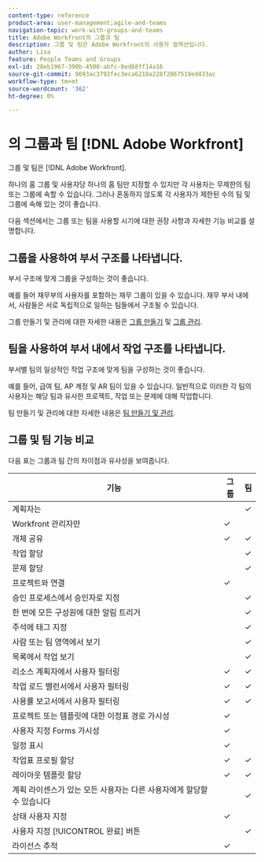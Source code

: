 ```yaml
---
content-type: reference
product-area: user-management;agile-and-teams
navigation-topic: work-with-groups-and-teams
title: Adobe Workfront의 그룹과 팀
description: 그룹 및 팀은 Adobe Workfront의 사용자 컬렉션입니다.
author: Lisa
feature: People Teams and Groups
exl-id: 28eb1967-390b-4500-abfc-8ed68ff14a16
source-git-commit: 9693ac3792fec3eca6218a228f2067519ed433ac
workflow-type: tm+mt
source-wordcount: '362'
ht-degree: 0%

---
```


# 의 그룹과 팀 [!DNL Adobe Workfront]

그룹 및 팀은 [!DNL Adobe Workfront].

하나의 홈 그룹 및 사용자당 하나의 홈 팀만 지정할 수 있지만 각 사용자는 무제한의 팀 또는 그룹에 속할 수 있습니다. 그러나 혼동하지 않도록 각 사용자가 제한된 수의 팀 및 그룹에 속해 있는 것이 좋습니다.

다음 섹션에서는 그룹 또는 팀을 사용할 시기에 대한 권장 사항과 자세한 기능 비교를 설명합니다.

## 그룹을 사용하여 부서 구조를 나타냅니다.

부서 구조에 맞게 그룹을 구성하는 것이 좋습니다.

예를 들어 재무부의 사용자를 포함하는 재무 그룹이 있을 수 있습니다. 재무 부서 내에서, 사람들은 서로 독립적으로 일하는 팀들에서 구조될 수 있습니다.

그룹 만들기 및 관리에 대한 자세한 내용은 [그룹 만들기](../../administration-and-setup/manage-groups/create-and-manage-groups/create-a-group.md) 및 [그룹 관리](../../administration-and-setup/manage-groups/create-and-manage-groups/manage-a-group.md).

## 팀을 사용하여 부서 내에서 작업 구조를 나타냅니다.

부서별 팀의 일상적인 작업 구조에 맞게 팀을 구성하는 것이 좋습니다.

예를 들어, 급여 팀, AP 계정 및 AR 팀이 있을 수 있습니다. 일반적으로 이러한 각 팀의 사용자는 해당 팀과 유사한 프로젝트, 작업 또는 문제에 대해 작업합니다.

팀 만들기 및 관리에 대한 자세한 내용은 [팀 만들기 및 관리](../../people-teams-and-groups/create-and-manage-teams/create-and-mange-teams.md).

## 그룹 및 팀 기능 비교

다음 표는 그룹과 팀 간의 차이점과 유사성을 보여줍니다.

| **기능** | **그룹** | **팀** |
|---|---|---|
| 계획자는 |  | ✓ |
| Workfront 관리자만 | ✓ |  |
| 개체 공유 | ✓ | ✓ |
| 작업 할당 |  | ✓ |
| 문제 할당 |  | ✓ |
| 프로젝트와 연결 | ✓ |  |
| 승인 프로세스에서 승인자로 지정 |  | ✓ |
| 한 번에 모든 구성원에 대한 알림 트리거 |  | ✓ |
| 주석에 태그 지정 |  | ✓ |
| 사람 또는 팀 영역에서 보기 |  | ✓ |
| 목록에서 작업 보기 |  | ✓ |
| 리소스 계획자에서 사용자 필터링 | ✓ | ✓ |
| 작업 로드 밸런서에서 사용자 필터링 | ✓ | ✓ |
| 사용률 보고서에서 사용자 필터링 | ✓ | ✓ |
| 프로젝트 또는 템플릿에 대한 이정표 경로 가시성 | ✓ |  |
| 사용자 지정 Forms 가시성 | ✓ |  |
| 일정 표시 | ✓ |  |
| 작업표 프로필 할당 | ✓ | ✓ |
| 레이아웃 템플릿 할당 | ✓ | ✓ |
| 계획 라이센스가 있는 모든 사용자는 다른 사용자에게 할당할 수 있습니다 |  | ✓ |
| 상태 사용자 지정 | ✓ |  |
| 사용자 지정 [!UICONTROL 완료] 버튼 |  | ✓ |
| 라이선스 추적 | ✓ |  |

